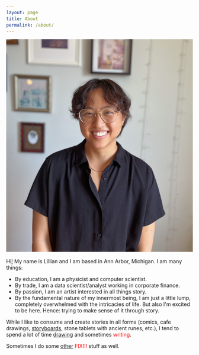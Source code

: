 ```yaml
---
layout: page
title: About
permalink: /about/
---
```


<img src="../images/me/Me_August_2022.JPG" alt="Me" class="myface" onmouseover="switch2Cartoon(this)" onmouseout="switchBack(this)"/>

Hi[!](https://lilhuang.github.io/outtake_photos/) My name is Lillian and I am based in Ann Arbor, Michigan. I am many things:

* By education, I am a physicist and computer scientist.
* By trade, I am a data scientist/analyst working in corporate finance.
* By passion, I am an artist interested in all things story.
* By the fundamental nature of my innermost being, I am just a little lump, completely overwhelmed with the intricacies of life. But also I'm excited to be here. Hence: trying to make sense of it through story.

While I like to consume and create stories in all forms (comics, cafe drawings, [storyboards](https://www.lilhuang.github.io/storyboards), stone tablets with ancient runes, etc.), I tend to spend a lot of time [drawing](https://www.instagram.com/itsalilstrange/) and sometimes <span style="color:red">writing</span>.

Sometimes I do some [other](https://lilhuang.github.io/for_fun/) <span style="color:red">FIX!!!</span> stuff as well.


<script>
    function switch2Cartoon(x) {
        x.src="../images/me/Me_doodle_2021.jpg";
    }

    function switchBack(x) {
        x.src="../images/me/Me_August_2022.JPG";
    }
</script>
